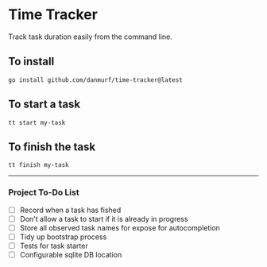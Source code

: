 # Time Tracker

Track task duration easily from the command line.

## To install
```shell
go install github.com/danmurf/time-tracker@latest
```

## To start a task
```shell
tt start my-task
```

## To finish the task
```shell
tt finish my-task
```

---
### Project To-Do List
- [ ] Record when a task has fished
- [ ] Don't allow a task to start if it is already in progress
- [ ] Store all observed task names for expose for autocompletion
- [ ] Tidy up bootstrap process
- [ ] Tests for task starter
- [ ] Configurable sqlite DB location